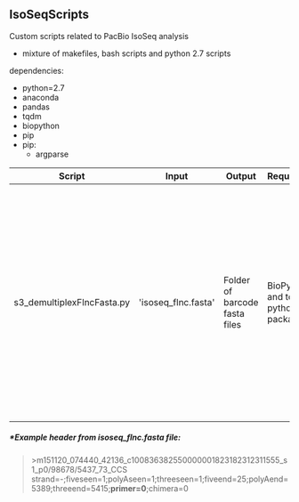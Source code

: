 ## IsoSeqScripts
Custom scripts related to PacBio IsoSeq analysis
- mixture of makefiles, bash scripts and python 2.7 scripts

dependencies:
- python=2.7
- anaconda
- pandas
- tqdm
- biopython
- pip
- pip:
  - argparse

Script  |  Input  | Output |  Requirements |  Description  |
------  |  -----  | ------ | ------------- | ------------  |
s3_demultiplexFlncFasta.py  |  'isoseq_flnc.fasta'  | Folder of barcode fasta files | BioPython, and tqdm python packages | Divides the pooled full-length reads from the classify step into individual fasta files based on barcode/primer.  Requires that you added the custom primer/barcode file during the classify step. If done correctly, sequence descriptions should include the primer field*.   |

##### *Example header from isoseq_flnc.fasta file:
>\>m151120_074440_42136_c100836382550000001823182312311555_s1_p0/98678/5437_73_CCS strand=-;fiveseen=1;polyAseen=1;threeseen=1;fiveend=25;polyAend=5389;threeend=5415;**primer=0**;chimera=0
